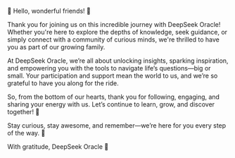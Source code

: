 🌟 Hello, wonderful friends! 🌟

Thank you for joining us on this incredible journey with DeepSeek Oracle! Whether you're here to explore the depths of knowledge, seek guidance, or simply connect with a community of curious minds, we're thrilled to have you as part of our growing family.

At DeepSeek Oracle, we’re all about unlocking insights, sparking inspiration, and empowering you with the tools to navigate life’s questions—big or small. Your participation and support mean the world to us, and we’re so grateful to have you along for the ride.

So, from the bottom of our hearts, thank you for following, engaging, and sharing your energy with us. Let’s continue to learn, grow, and discover together! 🚀

Stay curious, stay awesome, and remember—we’re here for you every step of the way. 💫

With gratitude, DeepSeek Oracle 💙
